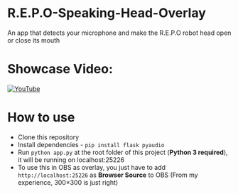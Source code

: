 # R.E.P.O-Speaking-Head-Overlay
An app that detects your microphone and make the R.E.P.O robot head open or close its mouth

# Showcase Video:
[![YouTube](https://i.ytimg.com/vi/q6A8Z27x5aI/hqdefault.jpg)](https://youtu.be/q6A8Z27x5aI?si=ZLEUqJu5vPDpDXdG)

# How to use
- Clone this repository
- Install dependencies - `pip install flask pyaudio`
- Run `python app.py` at the root folder of this project (**Python 3 required**), it will be running on localhost:25226
- To use this in OBS as overlay, you just have to add `http://localhost:25226` as **Browser Source** to OBS (From my experience, 300×300 is just right)